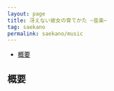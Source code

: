 ```yaml
---
layout: page
title: 冴えない彼女の育てかた ~音楽~
tag: saekano
permalink: saekano/music
---
```


- [概要](#概要)

## 概要
